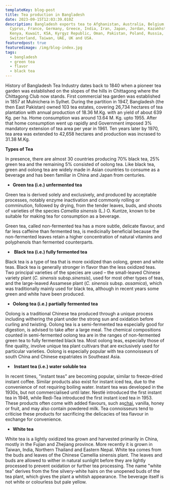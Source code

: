 ```yaml
---
templateKey: blog-post
title: Tea production in Bangladesh
date: 2023-09-15T12:03:39.010Z
description: Bangladesh exports tea to Afghanistan, Australia, Belgium, China,
  Cyprus, France, Germany, Greece, India, Iran, Japan, Jordan, Kazakhstan,
  Kenya, Kuwait, KSA, Kyrgyz Republic, Oman, Pakistan, Poland, Russia, Sudan,
  Switzerland, Taiwan, UAE, UK and USA.
featuredpost: true
featuredimage: /img/blog-index.jpg
tags:
  - bangladesh
  - green tea
  - flavor
  - black tea
---
```

History of Bangladesh Tea Industry dates back to 1840 when a pioneer tea garden was established on the slopes of the hills in Chittagong where the Chittagong Club now stands. First commercial tea garden was established in 1857 at Mulnichera in Sylhet. During the partition in 1947, Bangladesh (the then East Pakistan) owned 103 tea estates, covering 26,734 hectares of tea plantation with annual production of 18.36 M.Kg. with an yield of about 639 Kg. per ha. Home consumption was around 13.64 M. Kg. upto 1955. After that home consumption went up rapidly and Government imposed 3% mandatory extension of tea area per year in 1961. Ten years later by 1970, tea area was extended to 42,658 hectares and production was incrased to 31.38 M.Kg.

**Types of Tea**

In presence, there are almost 30 countries producing 70% black tea, 25% green tea and the remaining 5% consisted of oolong tea. Like black tea, green and oolong tea are widely made in Asian countries to consume as a beverage and has been familiar in China and Japan from centuries.

* **Green tea (i.e.) unfermented tea**

Green tea is derived solely and exclusively, and produced by acceptable processes, notably enzyme inactivation and commonly rolling or comminution, followed by drying, from the tender leaves, buds, and shoots of varieties of the species *Camellia sinensis* (L.) O. Kuntze, known to be suitable for making tea for consumption as a beverage.

Green tea, called non-fermented tea has a more subtle, delicate flavour, and far less caffeine than fermented tea, is medicinally beneficial because the non-fermented leaves retain a higher concentration of natural vitamins and polyphenols than fermented counterparts.

*  **Black tea (i.e.) fully fermented tea**

Black tea is a type of tea that is more oxidized than oolong, green and white teas. Black tea is generally stronger in flavor than the less oxidized teas. Two principal varieties of the species are used – the small-leaved Chinese variety plant (*C. sinensis* subsp.*sinensis*), used for most other types of teas, and the large-leaved Assamese plant (*C. sinensis* subsp. *assamica*), which was traditionally mainly used for black tea, although in recent years some green and white have been produced.

* **Oolong tea (i.e.) partially fermented tea**

Oolong is a traditional Chinese tea produced through a unique process including withering the plant under the strong sun and oxidation before curling and twisting. Oolong tea is a semi-fermented tea especially good for digestion, is advised to take after a large meal. The chemical compositions counted in semi-fermented oolong tea are in the ranges of non-fermented green tea to fully fermented black tea. Most oolong teas, especially those of fine quality, involve unique tea plant cultivars that are exclusively used for particular varieties. Oolong is especially popular with tea connoisseurs of south China and Chinese expatriates in Southeast Asia.

*  **Instant tea (i.e.) water soluble tea**

In recent times, "instant teas" are becoming popular, similar to freeze-dried instant coffee. Similar products also exist for instant iced tea, due to the convenience of not requiring boiling water. Instant tea was developed in the 1930s, but not commercialised until later. Nestlé introduced the first instant tea in 1946, while Redi-Tea introduced the first instant iced tea in 1953. These products often come with added flavours, such as[chai](http://en.wikipedia.org/wiki/Masala_chai "chai"), vanilla, honey or fruit, and may also contain powdered milk. Tea connoisseurs tend to criticise these products for sacrificing the delicacies of tea flavour in exchange for convenience.

* **White tea**

White tea is a lightly oxidized tea grown and harvested primarily in China, mostly in the Fujian and Zhejiang province. More recently it is grown in Taiwan, India, Northern Thailand and Eastern Nepal. White tea comes from the buds and leaves of the Chinese Camellia sinensis plant. The leaves and buds are allowed to wither in natural sunlight before they are lightly processed to prevent oxidation or further tea processing. The name "white tea" derives from the fine silvery-white hairs on the unopened buds of the tea plant, which gives the plant a whitish appearance. The beverage itself is not white or colourless but pale yellow.